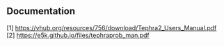 ## Documentation

[1] https://vhub.org/resources/756/download/Tephra2_Users_Manual.pdf  
[2] https://e5k.github.io/files/tephraprob_man.pdf

